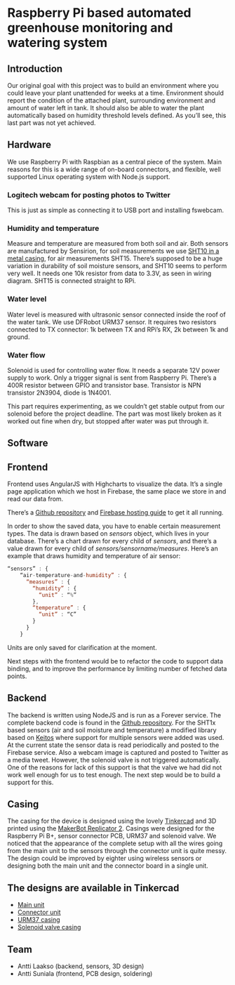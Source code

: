 Raspberry Pi based automated greenhouse monitoring and watering system
======================================================================

Introduction
------------
Our original goal with this project was to build an environment where you could leave your plant unattended for weeks at a time. Environment should report the condition of the attached plant, surrounding environment and amount of water left in tank. It should also be able to water the plant automatically based on humidity threshold levels defined. As you’ll see, this last part was not yet achieved. 


Hardware
--------
We use Raspberry Pi with Raspbian as a central piece of the system. Main reasons for this is a wide range of on-board connectors, and flexible, well supported Linux operating system with Node.js support. 

### Logitech webcam for posting photos to Twitter
This is just as simple as connecting it to USB port and installing fswebcam.

### Humidity and temperature
Measure and temperature are measured from both soil and air. Both sensors are manufactured by Sensirion, for soil measurements we use [SHT10 in a metal casing](http://www.adafruit.com/products/1298), for air measurements SHT15. 
There’s supposed to be a huge variation in durability of soil moisture sensors, and SHT10 seems to perform very well. It needs one 10k resistor from data to 3.3V, as seen in wiring diagram. SHT15 is connected straight to RPi. 

### Water level
Water level is measured with ultrasonic sensor connected inside the roof of the water tank. We use DFRobot URM37 sensor. It requires two resistors connected to TX connector: 1k between TX and RPi’s RX, 2k between 1k and ground. 

### Water flow
Solenoid is used for controlling water flow. It needs a separate 12V power supply to work. Only a trigger signal is sent from Raspberry Pi. There’s a 400R resistor between GPIO and transistor base. Transistor is NPN transistor 2N3904, diode is 1N4001.

This part requires experimenting, as we couldn’t get stable output from our solenoid before the project deadline. The part was most likely broken as it worked out fine when dry, but stopped after water was put through it.


Software
--------
## Frontend
Frontend uses AngularJS with Highcharts to visualize the data. It’s a single page application which we host in Firebase, the same place we store in and read our data from. 

There’s a [Github repository](https://github.com/plokk/raspberry-garden-app) and [Firebase hosting guide](https://www.firebase.com/docs/hosting/) to get it all running. 

In order to show the saved data, you have to enable certain measurement types. The data is drawn based on *sensors* object, which lives in your database. 
There’s a chart drawn for every child of *sensors*, and there’s a value drawn for every child of *sensors/sensorname/measures*. Here’s an example that draws humidity and temperature of air sensor:

```Javascript
“sensors” : {
    “air-temperature-and-humidity” : {
      “measures” : {
        “humidity” : {
          “unit” : “%”
        },
        “temperature” : {
          “unit” : “C”
        }
      }
    }
```
Units are only saved for clarification at the moment. 

Next steps with the frontend would be to refactor the code to support data binding, and to improve the performance by limiting number of fetched data points. 

## Backend
The backend is written using NodeJS and is run as a Forever service. The complete backend code is found in the [Github repository](https://github.com/plokk/raspberry-garden). For the SHT1x based sensors (air and soil moisture and temperature) a modified library based on [Keitos](https://github.com/keito/pi-sht1x) where support for multiple sensors were added was used. At the current state the sensor data is read periodically and posted to the Firebase service. Also a webcam image is captured and posted to Twitter as a media tweet. However, the solenoid valve is not triggered automatically. One of the reasons for lack of this support is that the valve we had did not work well enough for us to test enough. The next step would be to build a support for this.

Casing
------
The casing for the device is designed using the lovely [Tinkercad](https://www.tinkercad.com/) and 3D printed using the [MakerBot Replicator 2](http://eu.makerbot.com/shop/en/). Casings were designed for the Raspberry Pi B+, sensor connector PCB, URM37 and solenoid valve. We noticed that the appearance of the complete setup with all the wires going from the main unit to the sensors through the connector unit is quite messy. The design could be improved by eighter using wireless sensors or designing both the main unit and the connector board in a single unit.

## The designs are available in Tinkercad

- [Main unit](https://www.tinkercad.com/things/2GS74ZQmHF4-raspberry-pi-b-birdhouse-casing-v2)
- [Connector unit](https://www.tinkercad.com/things/icEUL7GnXWZ-connector-board-casing)
- [URM37 casing](https://www.tinkercad.com/things/aJAX71eTCAZ-urm37-casing)
- [Solenoid valve casing](https://www.tinkercad.com/things/aEtUbJVgOfi-solenoid-casing-adjusted)


Team
----

- Antti Laakso (backend, sensors, 3D design)
- Antti Suniala (frontend, PCB design, soldering)
